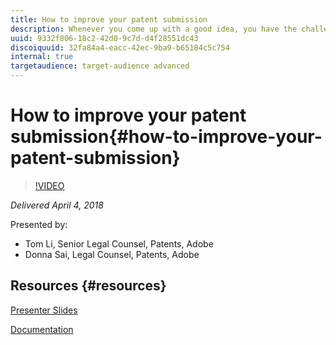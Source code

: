 ```yaml
---
title: How to improve your patent submission
description: Whenever you come up with a good idea, you have the challenge of how to describe it.  You always ask yourself how much you need to put in for a good submission and how detailed it needs to be.  The patent attorneys at the patent team will use this session to present insights on how to write a good invention submission.  They will also provide guidelines as to what information the reviewers at the patent review committee typically look for. 
uuid: 9332f806-18c2-42d0-9c7d-d4f28551dc43
discoiquuid: 32fa84a4-eacc-42ec-9ba9-b65184c5c754
internal: true
targetaudience: target-audience advanced
---
```


# How to improve your patent submission{#how-to-improve-your-patent-submission}

>[!VIDEO](https://video.tv.adobe.com/v/22087/?quality=9)

*Delivered April 4, 2018*

Presented by:

* Tom Li, Senior Legal Counsel, Patents, Adobe
* Donna Sai, Legal Counsel, Patents, Adobe

## Resources {#resources}

[Presenter Slides](https://wiki.corp.adobe.com/pages/viewpage.action?pageId=745013335&preview=/745013335/1459444142/Granite%20Gems%20-%20Patent%20Training%2004042018.pdf#GraniteGems-knowledgetransferprogram-%5BAdobeInternal%5D-Tableofcontent)

[Documentation](https://inside.corp.adobe.com/intellectual-property/patents.html)

